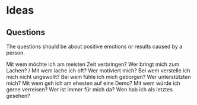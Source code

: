 # Ideas

## Questions
The questions should be about positive emotions or results caused by a person.

Mit wem möchte ich am meisten Zeit verbringen?
Wer bringt mich zum Lachen? / Mit wem lache ich oft?
Wer motiviert mich?
Bei wem verstelle ich mich nicht ungewollt?
Bei wem fühle ich mich geborgen?
Wer unterstützten mich?
Mit wem geh ich am ehesten auf eine Demo?
Mit wem würde ich gerne verreisen?
Wer ist immer für mich da?
Wen hab ich als letztes gesehen?